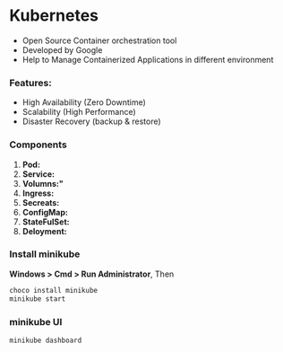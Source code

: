 # Kubernetes
- Open Source Container orchestration tool
- Developed by Google
- Help to Manage Containerized Applications in different environment

### Features:
 - High Availability (Zero Downtime)
 - Scalability (High Performance)
 - Disaster Recovery (backup & restore)

### Components
1. **Pod:**
2. **Service:**
3. **Volumns:"** 
4. **Ingress:**
5. **Secreats:**
6. **ConfigMap:**
7. **StateFulSet:**
8. **Deloyment:**


### Install minikube
**Windows > Cmd > Run Administrator**, Then
```cmd
choco install minikube
minikube start
```
### minikube UI
```cmd
minikube dashboard
```
